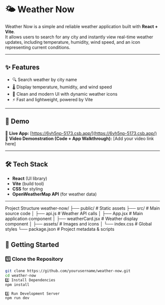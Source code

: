 # 🌤️ Weather Now

Weather Now is a simple and reliable weather application built with **React + Vite**.  
It allows users to search for any city and instantly view real-time weather updates, including temperature, humidity, wind speed, and an icon representing current conditions.

---

## ✨ Features
- 🔍 Search weather by city name  
- 🌡️ Display temperature, humidity, and wind speed  
- 🎨 Clean and modern UI with dynamic weather icons  
- ⚡ Fast and lightweight, powered by Vite  

---

## 📸 Demo

🔗 **Live App:** [https://6vh5np-5173.csb.app/](https://6vh5np-5173.csb.app/)  
🎥 **Video Demonstration (Code + App Walkthrough):** [Add your video link here]  

---

## 🛠️ Tech Stack
- **React** (UI library)  
- **Vite** (build tool)  
- **CSS** for styling  
- **OpenWeatherMap API** (for weather data)  

---
Project Structure
weather-now/
├── public/          # Static assets
├── src/             # Main source code
│   ├── api.js       # Weather API calls
│   ├── App.jsx      # Main application component
│   ├── weatherCard.jsx # Weather display component
│   ├── assets/      # Images and icons
│   └── index.css    # Global styles
└── package.json     # Project metadata & scripts

## 🚀 Getting Started

### 1️⃣ Clone the Repository
```bash
git clone https://github.com/yourusername/weather-now.git
cd weather-now
2️⃣ Install Dependencies
npm install

3️⃣ Run Development Server
npm run dev
